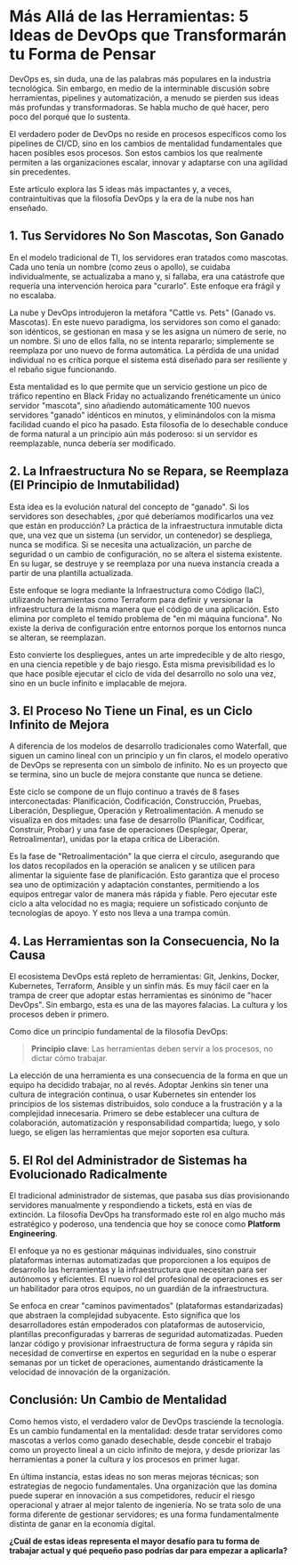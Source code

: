 # Más Allá de las Herramientas: 5 Ideas de DevOps que Transformarán tu Forma de Pensar

DevOps es, sin duda, una de las palabras más populares en la industria tecnológica. Sin embargo, en medio de la interminable discusión sobre herramientas, pipelines y automatización, a menudo se pierden sus ideas más profundas y transformadoras. Se habla mucho de qué hacer, pero poco del porqué que lo sustenta.

El verdadero poder de DevOps no reside en procesos específicos como los pipelines de CI/CD, sino en los cambios de mentalidad fundamentales que hacen posibles esos procesos. Son estos cambios los que realmente permiten a las organizaciones escalar, innovar y adaptarse con una agilidad sin precedentes.

Este artículo explora las 5 ideas más impactantes y, a veces, contraintuitivas que la filosofía DevOps y la era de la nube nos han enseñado.

## 1. Tus Servidores No Son Mascotas, Son Ganado

En el modelo tradicional de TI, los servidores eran tratados como mascotas. Cada uno tenía un nombre (como zeus o apollo), se cuidaba individualmente, se actualizaba a mano y, si fallaba, era una catástrofe que requería una intervención heroica para "curarlo". Este enfoque era frágil y no escalaba.

La nube y DevOps introdujeron la metáfora "Cattle vs. Pets" (Ganado vs. Mascotas). En este nuevo paradigma, los servidores son como el ganado: son idénticos, se gestionan en masa y se les asigna un número de serie, no un nombre. Si uno de ellos falla, no se intenta repararlo; simplemente se reemplaza por uno nuevo de forma automática. La pérdida de una unidad individual no es crítica porque el sistema está diseñado para ser resiliente y el rebaño sigue funcionando.

Esta mentalidad es lo que permite que un servicio gestione un pico de tráfico repentino en Black Friday no actualizando frenéticamente un único servidor "mascota", sino añadiendo automáticamente 100 nuevos servidores "ganado" idénticos en minutos, y eliminándolos con la misma facilidad cuando el pico ha pasado. Esta filosofía de lo desechable conduce de forma natural a un principio aún más poderoso: si un servidor es reemplazable, nunca debería ser modificado.

## 2. La Infraestructura No se Repara, se Reemplaza (El Principio de Inmutabilidad)

Esta idea es la evolución natural del concepto de "ganado". Si los servidores son desechables, ¿por qué deberíamos modificarlos una vez que están en producción? La práctica de la infraestructura inmutable dicta que, una vez que un sistema (un servidor, un contenedor) se despliega, nunca se modifica. Si se necesita una actualización, un parche de seguridad o un cambio de configuración, no se altera el sistema existente. En su lugar, se destruye y se reemplaza por una nueva instancia creada a partir de una plantilla actualizada.

Este enfoque se logra mediante la Infraestructura como Código (IaC), utilizando herramientas como Terraform para definir y versionar la infraestructura de la misma manera que el código de una aplicación. Esto elimina por completo el temido problema de "en mi máquina funciona". No existe la deriva de configuración entre entornos porque los entornos nunca se alteran, se reemplazan.

Esto convierte los despliegues, antes un arte impredecible y de alto riesgo, en una ciencia repetible y de bajo riesgo. Esta misma previsibilidad es lo que hace posible ejecutar el ciclo de vida del desarrollo no solo una vez, sino en un bucle infinito e implacable de mejora.

## 3. El Proceso No Tiene un Final, es un Ciclo Infinito de Mejora

A diferencia de los modelos de desarrollo tradicionales como Waterfall, que siguen un camino lineal con un principio y un fin claros, el modelo operativo de DevOps se representa con un símbolo de infinito. No es un proyecto que se termina, sino un bucle de mejora constante que nunca se detiene.

Este ciclo se compone de un flujo continuo a través de 8 fases interconectadas: Planificación, Codificación, Construcción, Pruebas, Liberación, Despliegue, Operación y Retroalimentación. A menudo se visualiza en dos mitades: una fase de desarrollo (Planificar, Codificar, Construir, Probar) y una fase de operaciones (Desplegar, Operar, Retroalimentar), unidas por la etapa crítica de Liberación.

Es la fase de "Retroalimentación" la que cierra el círculo, asegurando que los datos recopilados en la operación se analicen y se utilicen para alimentar la siguiente fase de planificación. Esto garantiza que el proceso sea uno de optimización y adaptación constantes, permitiendo a los equipos entregar valor de manera más rápida y fiable. Pero ejecutar este ciclo a alta velocidad no es magia; requiere un sofisticado conjunto de tecnologías de apoyo. Y esto nos lleva a una trampa común.

## 4. Las Herramientas son la Consecuencia, No la Causa

El ecosistema DevOps está repleto de herramientas: Git, Jenkins, Docker, Kubernetes, Terraform, Ansible y un sinfín más. Es muy fácil caer en la trampa de creer que adoptar estas herramientas es sinónimo de "hacer DevOps". Sin embargo, esta es una de las mayores falacias. La cultura y los procesos deben ir primero.

Como dice un principio fundamental de la filosofía DevOps:

> **Principio clave**: Las herramientas deben servir a los procesos, no dictar cómo trabajar.

La elección de una herramienta es una consecuencia de la forma en que un equipo ha decidido trabajar, no al revés. Adoptar Jenkins sin tener una cultura de integración continua, o usar Kubernetes sin entender los principios de los sistemas distribuidos, solo conduce a la frustración y a la complejidad innecesaria. Primero se debe establecer una cultura de colaboración, automatización y responsabilidad compartida; luego, y solo luego, se eligen las herramientas que mejor soporten esa cultura.

## 5. El Rol del Administrador de Sistemas ha Evolucionado Radicalmente

El tradicional administrador de sistemas, que pasaba sus días provisionando servidores manualmente y respondiendo a tickets, está en vías de extinción. La filosofía DevOps ha transformado este rol en algo mucho más estratégico y poderoso, una tendencia que hoy se conoce como **Platform Engineering**.

El enfoque ya no es gestionar máquinas individuales, sino construir plataformas internas automatizadas que proporcionen a los equipos de desarrollo las herramientas y la infraestructura que necesitan para ser autónomos y eficientes. El nuevo rol del profesional de operaciones es ser un habilitador para otros equipos, no un guardián de la infraestructura.

Se enfoca en crear "caminos pavimentados" (plataformas estandarizadas) que abstraen la complejidad subyacente. Esto significa que los desarrolladores están empoderados con plataformas de autoservicio, plantillas preconfiguradas y barreras de seguridad automatizadas. Pueden lanzar código y provisionar infraestructura de forma segura y rápida sin necesidad de convertirse en expertos en seguridad en la nube o esperar semanas por un ticket de operaciones, aumentando drásticamente la velocidad de innovación de la organización.

## Conclusión: Un Cambio de Mentalidad

Como hemos visto, el verdadero valor de DevOps trasciende la tecnología. Es un cambio fundamental en la mentalidad: desde tratar servidores como mascotas a verlos como ganado desechable, desde concebir el trabajo como un proyecto lineal a un ciclo infinito de mejora, y desde priorizar las herramientas a poner la cultura y los procesos en primer lugar.

En última instancia, estas ideas no son meras mejoras técnicas; son estrategias de negocio fundamentales. Una organización que las domina puede superar en innovación a sus competidores, reducir el riesgo operacional y atraer al mejor talento de ingeniería. No se trata solo de una forma diferente de gestionar servidores; es una forma fundamentalmente distinta de ganar en la economía digital.

**¿Cuál de estas ideas representa el mayor desafío para tu forma de trabajar actual y qué pequeño paso podrías dar para empezar a aplicarla?**